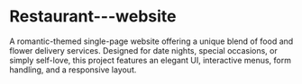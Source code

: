 # Restaurant---website
A romantic-themed single-page website offering a unique blend of food and flower delivery services. Designed for date nights, special occasions, or simply self-love, this project features an elegant UI, interactive menus, form handling, and a responsive layout.   
